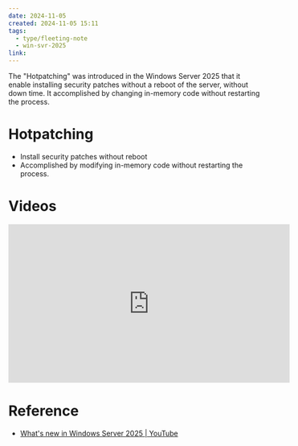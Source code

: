 ```yaml
---
date: 2024-11-05
created: 2024-11-05 15:11
tags:
  - type/fleeting-note
  - win-svr-2025
link:
---
```

The "Hotpatching" was introduced in the Windows Server 2025 that it enable installing security patches without a reboot of the server, without down time.  It accomplished by changing in-memory code without restarting the process.

# Hotpatching
- Install security patches without reboot
- Accomplished by modifying in-memory code without restarting the process.

# Videos
<iframe width="560" height="315" src="https://www.youtube.com/embed/j470Tp4b6es?si=TcsztgyXjcjugSK0" title="YouTube video player" frameborder="0" allow="accelerometer; autoplay; clipboard-write; encrypted-media; gyroscope; picture-in-picture; web-share" referrerpolicy="strict-origin-when-cross-origin" allowfullscreen></iframe>

# Reference
* [What's new in Windows Server 2025 | YouTube](https://www.youtube.com/watch?v=j470Tp4b6es)